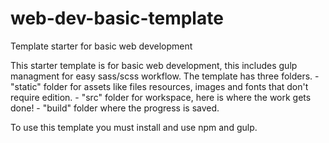 # web-dev-basic-template
Template starter for basic web development

This starter template is for basic web development, this includes gulp managment for easy sass/scss workflow.
The template has three folders.
	- "static" folder for assets like files resources, images and fonts that don't require edition.
	- "src" folder for workspace, here is where the work gets done!
	- "build" folder where the progress is saved.
	
To use this template you must install and use npm and gulp.
